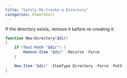 ```yaml
---
title: "Safely Re-Create a Directory"
categories: PowerShell
---
```


If the directory exists, remove it before re-creating it.

```powershell
function New-Directory($dir)
{
    if (Test-Path "$dir") {
        Remove-Item "$dir" -Recurse -Force
    }

    New-Item "$dir" -ItemType Directory -Force -Path
}
```
